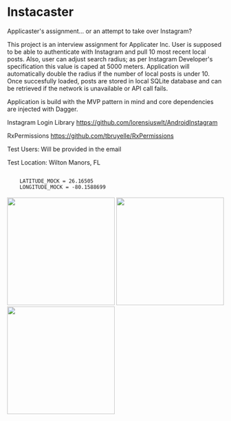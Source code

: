 # Instacaster

Applicaster's assignment... or an attempt to take over Instagram?


This project is an interview assignment for Applicater Inc.
User is supposed to be able to authenticate with Instagram and pull 10 most recent local posts. Also, user can adjust search radius; as per Instagram Developer's specification this value is caped at 5000 meters. Application will automatically double the radius if the number of local posts is under 10. Once succesfully loaded, posts are stored in local SQLite database and can be retrieved if the network is unavailable or API call fails.

Application is build with the MVP pattern in mind and core dependencies are injected with Dagger.

Instagram Login Library
https://github.com/lorensiuswlt/AndroidInstagram

RxPermissions
https://github.com/tbruyelle/RxPermissions

Test Users:
Will be provided in the email

Test Location: Wilton Manors, FL 

<code>
    LATITUDE_MOCK = 26.16505
    LONGITUDE_MOCK = -80.1588699
</code>
<br />
<img src="https://user-images.githubusercontent.com/22647547/28331324-990389da-6bbe-11e7-8720-9badce243342.jpg" width="250">
<img src="https://user-images.githubusercontent.com/22647547/28331327-9b4793f8-6bbe-11e7-897a-3d016ad7ab36.jpg" width="250">
<img src="https://user-images.githubusercontent.com/22647547/28331330-9d382d80-6bbe-11e7-8b46-32cfc4ad4afc.jpg" width="250">

